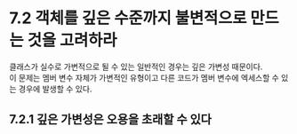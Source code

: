 # 7.2 객체를 깊은 수준까지 불변적으로 만드는 것을 고려하라

클래스가 실수로 가변적으로 될 수 있는 일반적인 경우는 깊은 가변성 때문이다.  
이 문제는 멤버 변수 자체가 가변적인 유형이고 다른 코드가 멤버 변수에 엑세스할 수 있는 경우에 발생할 수 있다.  

## 7.2.1 깊은 가변성은 오용을 초래할 수 있다


